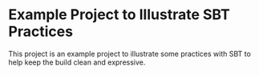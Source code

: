 Example Project to Illustrate SBT Practices
===========================================

This project is an example project to illustrate some practices with SBT to
help keep the build clean and expressive.
